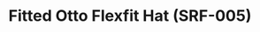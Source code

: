 ---
ee_id: '4144'
site: '1'
type: '2'
long_id: 2014-007 Fitted Otto Flexfit Hat (SRF-005)
url: 2014-007-fitted-otto-flexfit-hat-srf-005
title: Fitted Otto Flexfit Hat (SRF-005)
year: '2014'
medium: Otto Flexfit Hat
commission:
add_credit: Cory Arcangel for Arcangel Surfware
dims: S/M L/XL
pitch: White Hat with Embroidered Red Arcangel Surfware Logo.
ps:
live_url:
related:
youtube:
imgs: srf-005-fitted-hat-2014-007-full-1-database-ih.jpg
subheading:
year2: '2014'
download:
add_credits:
related_code:
layout: things-i-made
---
